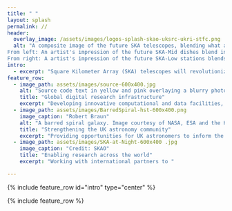 ```yaml
---
title: " "
layout: splash
permalink: //
header:
  overlay_image: /assets/images/logos-splash-skao-uksrc-ukri-stfc.png
  alt: "A composite image of the future SKA telescopes, blending what already exists on site with artist's impressions. 
From left: An artist's impression of the future SKA-Mid dishes blend into the existing precursor MeerKAT telescope dishes in South Africa. 
From right: A artist's impression of the future SKA-Low stations blends into the existing AAVS2.0 prototype station in Australia"
intro: 
  - excerpt: "Square Kilometer Array (SKA) telescopes will revolutionize radio astronomy. The UK SKA Regional Centre (UKSRC) will, as part of a global network, enable researchers to harness SKA data and explore the evolution of the early universe"
feature_row:
  - image_path: assets/images/source-600x400.jpg
    alt: "Source code text in yellow and pink overlaying a blurry photo  of computer racks."  
    title: "Global digital research infrastructure"
    excerpt: "Developing innovative computational and data facilities, tools, and services that will enable analysis of 700PB of data generated per year by the SKA telescopes"
  - image_path: assets/images/BarredSpiral-hst-600x400.png
    image_caption: "Robert Braun"
    alt: "A barred spiral galaxy. Image courtesy of NASA, ESA and the Hubble Heritage Team (STScI/AURA)."
    title: "Strengthening the UK astronomy community"
    excerpt: "Providing opportunities for UK astronomers to inform the UKSRC's development and to enhance their skills in preparation for the deployment of the SKA telescopes" 
  - image_path: assets/images/SKA-at-Night-600x400 .jpg
    image_caption: "Credit: SKAO"
    title: "Enabling research across the world"
    excerpt: "Working with international partners to "

---
```


{% include feature_row id="intro" type="center" %}

{% include feature_row %}

